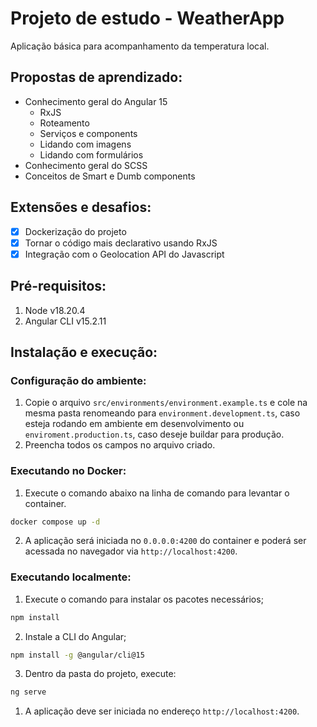 # Projeto de estudo - WeatherApp

Aplicação básica para acompanhamento da temperatura local.

## Propostas de aprendizado:
- Conhecimento geral do Angular 15
  - RxJS
  - Roteamento
  - Serviços e components
  - Lidando com imagens
  - Lidando com formulários
- Conhecimento geral do SCSS
- Conceitos de Smart e Dumb components

## Extensões e desafios:
- [x] Dockerização do projeto
- [X] Tornar o código mais declarativo usando RxJS
- [X] Integração com o Geolocation API do Javascript

## Pré-requisitos:
1. Node v18.20.4
2. Angular CLI v15.2.11

## Instalação e execução:

### Configuração do ambiente:

1. Copie o arquivo `src/environments/environment.example.ts` e cole na mesma pasta renomeando para `environment.development.ts`, caso esteja rodando em ambiente em desenvolvimento ou `enviroment.production.ts`, caso deseje buildar para produção.
2. Preencha todos os campos no arquivo criado.

### Executando no Docker:

1. Execute o comando abaixo na linha de comando para levantar o container.
```bash
docker compose up -d
```
2. A aplicação será iniciada no `0.0.0.0:4200` do container e poderá ser acessada no navegador via `http://localhost:4200`.

### Executando localmente:

1. Execute o comando para instalar os pacotes necessários;
```bash
npm install
```
2. Instale a CLI do Angular;
```bash
npm install -g @angular/cli@15
```
3. Dentro da pasta do projeto, execute:
```bash
ng serve
```
1. A aplicação deve ser iniciada no endereço `http://localhost:4200`.
